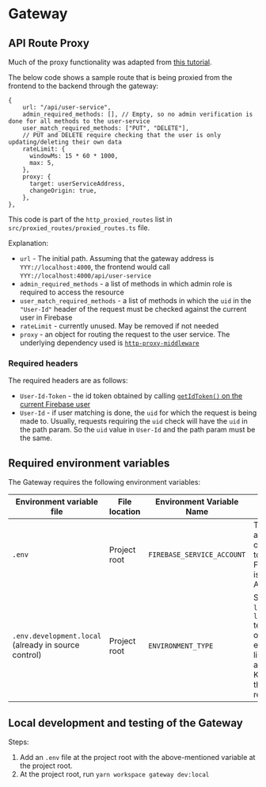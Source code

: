 # Gateway

## API Route Proxy
Much of the proxy functionality was adapted from [this tutorial](https://medium.com/geekculture/create-an-api-gateway-using-nodejs-and-express-933d1ca23322
).

The below code shows a sample route that is being proxied from the frontend to the backend through the gateway:
```
{
    url: "/api/user-service",
    admin_required_methods: [], // Empty, so no admin verification is done for all methods to the user-service
    user_match_required_methods: ["PUT", "DELETE"],
    // PUT and DELETE require checking that the user is only updating/deleting their own data
    rateLimit: {
      windowMs: 15 * 60 * 1000,
      max: 5,
    },
    proxy: {
      target: userServiceAddress,
      changeOrigin: true,
    },
},
```

This code is part of the `http_proxied_routes` list in `src/proxied_routes/proxied_routes.ts` file.

Explanation:
* `url` - The initial path. Assuming that the gateway address is `YYY://localhost:4000`, the frontend would call `YYY://localhost:4000/api/user-service`
* `admin_required_methods` - a list of methods in which admin role is required to access the resource
* `user_match_required_methods` - a list of methods in which the `uid` in the `"User-Id"` header of the request must be checked against the current user in Firebase
* `rateLimit` - currently unused. May be removed if not needed
* `proxy` - an object for routing the request to the user service. The underlying dependency used is [`http-proxy-middleware`](https://github.com/chimurai/http-proxy-middleware)

### Required headers
The required headers are as follows:
* `User-Id-Token` - the id token obtained by calling [`getIdToken()` on the current Firebase user](https://firebase.google.com/docs/reference/js/v8/firebase.User#getidtoken)
* `User-Id` - if user matching is done, the `uid` for which the request is being made to. Usually, requests requiring
the `uid` check will have the `uid` in the path param. So the `uid` value in `User-Id` and the path param must be the same.


## Required environment variables
The Gateway requires the following environment variables:

| Environment variable file                            | File location | Environment Variable Name | Explanation                                                                                                               |
|------------------------------------------------------| --- | --- |---------------------------------------------------------------------------------------------------------------------------|
| `.env`                                               | Project root | `FIREBASE_SERVICE_ACCOUNT` | The service account corresponding to the app on Firebase. This is needed for API calls.                                   |
| `.env.development.local` (already in source control) | Project root | `ENVIRONMENT_TYPE` | Set this to `local-dev` for `localhost` testing. In other environments like Docker and Kubernetes, this file is not read. |


## Local development and testing of the Gateway
Steps:
1) Add an `.env` file at the project root with the above-mentioned variable at the project root.
2) At the project root, run `yarn workspace gateway dev:local`
